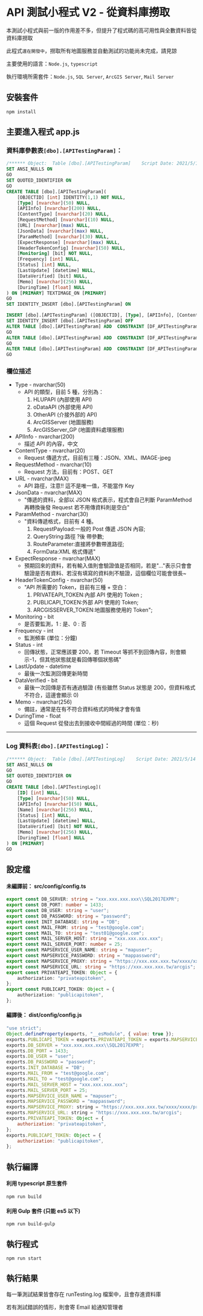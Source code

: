 # API 測試小程式 V2 - 從資料庫撈取

本測試小程式與前一版的作用差不多，但提升了程式碼的高可用性與全數資料皆從資料庫撈取

此程式`還在開發中`，撈取所有地圖服務並自動測試的功能尚未完成，請見諒

主要使用的語言：`Node.js`, `typescript`

執行環境所需套件：`Node.js`, `SQL Server`, `ArcGIS Server`, `Mail Server`

## 安裝套件

```properties
npm install
```

## 主要進入程式 app.js

### 資料庫參數表`[dbo].[APITestingParam]`：

```sql
/****** Object:  Table [dbo].[APITestingParam]    Script Date: 2021/5/14 下午 11:03:55 ******/
SET ANSI_NULLS ON
GO
SET QUOTED_IDENTIFIER ON
GO
CREATE TABLE [dbo].[APITestingParam](
	[OBJECTID] [int] IDENTITY(1,1) NOT NULL,
	[Type] [nvarchar](50) NULL,
	[APIInfo] [nvarchar](200) NULL,
	[ContentType] [nvarchar](20) NULL,
	[RequestMethod] [nvarchar](10) NULL,
	[URL] [nvarchar](max) NULL,
	[JsonData] [nvarchar](max) NULL,
	[ParamMethod] [nvarchar](30) NULL,
	[ExpectResponse] [nvarchar](max) NULL,
	[HeaderTokenConfig] [nvarchar](50) NULL,
	[Monitoring] [bit] NOT NULL,
	[Frequency] [int] NULL,
	[Status] [int] NULL,
	[LastUpdate] [datetime] NULL,
	[DataVerified] [bit] NULL,
	[Memo] [nvarchar](256) NULL,
	[DuringTime] [float] NULL
) ON [PRIMARY] TEXTIMAGE_ON [PRIMARY]
GO
SET IDENTITY_INSERT [dbo].[APITestingParam] ON

INSERT [dbo].[APITestingParam] ([OBJECTID], [Type], [APIInfo], [ContentType], [RequestMethod], [URL], [JsonData], [ParamMethod], [ExpectResponse], [HeaderTokenConfig], [Monitoring], [Frequency], [Status], [LastUpdate], [DataVerified], [Memo], [DuringTime]) VALUES (1, N'HLUPAPI', N'取得土地資料(利用段號)', N'JSON', N'POST', N'https://map.hl.gov.tw/HLUPAPI/api/BasicInfo/getLandsbySecID', N'{"Town":"花蓮市","SecNum":"0017"}', N'RequestPayload', N'', N'PRIVATEAPI_TOKEN', 1, 5, 200, CAST(N'2021-04-26T13:06:58.557' AS DateTime), 1, N'', 0.855)
SET IDENTITY_INSERT [dbo].[APITestingParam] OFF
ALTER TABLE [dbo].[APITestingParam] ADD  CONSTRAINT [DF_APITestingParam_Monitoring]  DEFAULT ((1)) FOR [Monitoring]
GO
ALTER TABLE [dbo].[APITestingParam] ADD  CONSTRAINT [DF_APITestingParam_Frequency]  DEFAULT ((60)) FOR [Frequency]
GO
ALTER TABLE [dbo].[APITestingParam] ADD  CONSTRAINT [DF_APITestingParam_DataVerified]  DEFAULT ((0)) FOR [DataVerified]
GO
```

### 欄位描述

-   Type - nvarchar(50)
    -   API 的類型，目前 5 種，分別為：
        1. HLUPAPI (內部使用 API)
        2. oDataAPI (外部使用 API)
        3. OtherAPI (介接外部的 API)
        4. ArcGISServer (地圖服務)
        5. ArcGISServer_GP (地圖資料處理服務)
-   APIInfo - nvarchar(200)
    -   描述 API 的內容，中文
-   ContentType - nvarchar(20)
    -   Request 傳遞方式，目前有三種：JSON、XML、IMAGE-jpeg
-   RequestMethod - nvarchar(10)
    -   Request 方法，目前有：POST、GET
-   URL - nvarchar(MAX)
    -   API 路徑，注意!! 這不是唯一值，不能當作 Key
-   JsonData - nvarchar(MAX)
    -   "傳遞的資料，全部以 JSON 格式表示，程式會自己判斷 ParamMethod 再轉換後發 Request 若不用傳資料則是空白"
-   ParamMethod - nvarchar(30)
    -   "資料傳遞格式，目前有 4 種。
        1. RequestPayload:一般的 Post 傳遞 JSON 內容;
        2. QueryString:路徑 ?後 帶參數;
        3. RouteParameter:直接將參數帶進路徑;
        4. FormData:XML 格式傳遞"
-   ExpectResponse - nvarchar(MAX)
    -   預期回來的資料，若有輸入值則會驗證值是否相同，若是"..."表示只會會驗證是否有資料、若沒有填寫的資料則不驗證，這個欄位可能會很長~
-   HeaderTokenConfig - nvarchar(50)
    -   "API 所需要的 Token，目前有三種 + 空白：
        1. PRIVATEAPI_TOKEN:內部 API 使用的 Token ;
        2. PUBLICAPI_TOKEN:外部 API 使用的 Token;
        3. ARCGISSERVER_TOKEN:地圖服務使用的 Token";
-   Monitoring - bit
    -   是否要監測，1 : 是、0 : 否
-   Frequency - int
    -   監測頻率 (單位：分鐘)
-   Status - int
    -   回傳狀態，正常應該要 200，若 Timeout 等抓不到回傳內容，則會顯示-1，但其他狀態就是看回傳哪個狀態碼"
-   LastUpdate - datetime
    -   最後一次監測回傳更新時間
-   DataVerified - bit
    -   最後一次回傳是否有通過驗證 (有些雖然 Status 狀態是 200，但資料格式不符合，這邊會顯示 0)
-   Memo - nvarchar(256)
    -   備註，通常是在有不符合資料格式的時候才會有值
-   DuringTime - float
    -   這個 Request 從發出去到接收中間經過的時間 (單位：秒)

---

### Log 資料表`[dbo].[APITestingLog]`：

```sql
/****** Object:  Table [dbo].[APITestingLog]    Script Date: 2021/5/14 下午 11:03:54 ******/
SET ANSI_NULLS ON
GO
SET QUOTED_IDENTIFIER ON
GO
CREATE TABLE [dbo].[APITestingLog](
	[ID] [int] NULL,
	[Type] [nvarchar](50) NULL,
	[APIInfo] [nvarchar](50) NULL,
	[Name] [nvarchar](256) NULL,
	[Status] [int] NULL,
	[LastUpdate] [datetime] NULL,
	[DataVerified] [bit] NOT NULL,
	[Memo] [nvarchar](256) NULL,
	[DuringTime] [float] NULL
) ON [PRIMARY]
GO
```

## 設定檔

#### 未編譯前： src/config/config.ts

```ts
export const DB_SERVER: string = "xxx.xxx.xxx.xxx\\SQL2017EXPR";
export const DB_PORT: number = 1433;
export const DB_USER: string = "user";
export const DB_PASSWORD: string = "password";
export const INIT_DATABASE: string = "DB";
export const MAIL_FROM: string = "test@google.com";
export const MAIL_TO: string = "test01@google.com";
export const MAIL_SERVER_HOST: string = "xxx.xxx.xxx.xxx";
export const MAIL_SERVER_PORT: number = 25;
export const MAPSERVICE_USER_NAME: string = "mapuser";
export const MAPSERVICE_PASSWORD: string = "mappassword";
export const MAPSERVICE_PROXY: string = "https://xxx.xxx.xxx.tw/xxxx/xxxx/proxy.ashx";
export const MAPSERVICE_URL: string = "https://xxx.xxx.xxx.tw/arcgis";
export const PRIVATEAPI_TOKEN: Object = {
    authorization: "privateapitoken",
};
export const PUBLICAPI_TOKEN: Object = {
    authorization: "publicapitoken",
};
```

#### 編譯後： dist/config/config.js

```js
"use strict";
Object.defineProperty(exports, "__esModule", { value: true });
exports.PUBLICAPI_TOKEN = exports.PRIVATEAPI_TOKEN = exports.MAPSERVICE_URL = exports.MAPSERVICE_PROXY = exports.MAPSERVICE_PASSWORD = exports.MAPSERVICE_USER_NAME = exports.MAIL_SERVER_PORT = exports.MAIL_SERVER_HOST = exports.MAIL_TO = exports.MAIL_FROM = exports.INIT_DATABASE = exports.DB_PASSWORD = exports.DB_USER = exports.DB_PORT = exports.DB_SERVER = void 0;
exports.DB_SERVER = "xxx.xxx.xxx.xxx\\SQL2017EXPR";
exports.DB_PORT = 1433;
exports.DB_USER = "user";
exports.DB_PASSWORD = "password";
exports.INIT_DATABASE = "DB";
exports.MAIL_FROM = "test@google.com";
exports.MAIL_TO = "test@google.com";
exports.MAIL_SERVER_HOST = "xxx.xxx.xxx.xxx";
exports.MAIL_SERVER_PORT = 25;
exports.MAPSERVICE_USER_NAME = "mapuser";
exports.MAPSERVICE_PASSWORD = "mappassword";
exports.MAPSERVICE_PROXY: string = "https://xxx.xxx.xxx.tw/xxxx/xxxx/proxy.ashx";
exports.MAPSERVICE_URL: string = "https://xxx.xxx.xxx.tw/arcgis";
exports.PRIVATEAPI_TOKEN: Object = {
    authorization: "privateapitoken",
};
exports.PUBLICAPI_TOKEN: Object = {
    authorization: "publicapitoken",
};
```

## 執行編譯

#### 利用 typescript 原生套件

```properties
npm run build
```

#### 利用 Gulp 套件 (只能 es5 以下)

```properties
npm run build-gulp
```

## 執行程式

```properties
npm run start
```

## 執行結果

每一筆測試結果皆會存在 runTesting.log 檔案中，且會存進資料庫

若有測試錯誤的情形，則會寄 Email 給通知管理者
